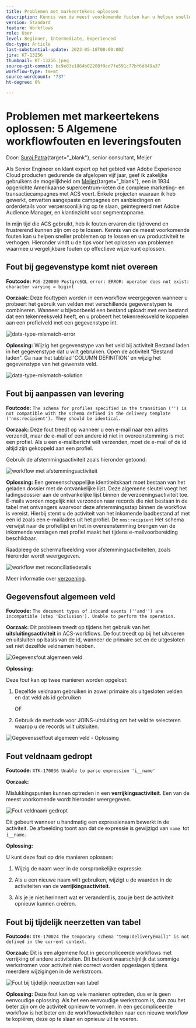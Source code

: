 ```yaml
---
title: Problemen met markeertekens oplossen
description: Kennis van de meest voorkomende fouten kan u helpen sneller problemen op te lossen en uw productiviteit te verhogen. Deze het oplossen van problemenuiteinden om u te helpen gelijkaardige fouten effectief oplossen aangezien zij voorkomen.
version: Standard
feature: Workflows
role: User
level: Beginner, Intermediate, Experienced
doc-type: Article
last-substantial-update: 2023-05-18T00:00:00Z
jira: KT-13256
thumbnail: KT-13256.jpeg
source-git-commit: bc9e83e1864b02208f9cd7fe591c77bf6d049a37
workflow-type: tm+mt
source-wordcount: '737'
ht-degree: 0%

---
```



# Problemen met markeertekens oplossen: 5 Algemene workflowfouten en leveringsfouten

Door: [Suraj Patra](https://www.linkedin.com/in/suraj-p-51612053/){target="_blank"}, senior consultant, Meijer

Als Senior Engineer en klant expert op het gebied van Adobe Experience Cloud producten gedurende de afgelopen vijf jaar, geef ik zakelijke gebruikers de mogelijkheid om [Meijer](https://www.meijer.com/){target="_blank"}, een in 1934 opgerichte Amerikaanse supercentrum-keten die complexe marketing- en transactiecampagnes met ACS voert. Enkele projecten waaraan ik heb gewerkt, omvatten aangepaste campagnes om aanbiedingen en orderdetails voor verpersoonlijking op te slaan, geïntegreerd met Adobe Audience Manager, en klantinzicht voor segmentopname.


In mijn tijd die ACS gebruikt, heb ik fouten ervaren die tijdrovend en frustrerend kunnen zijn om op te lossen. Kennis van de meest voorkomende fouten kan u helpen sneller problemen op te lossen en uw productiviteit te verhogen. Hieronder vindt u de tips voor het oplossen van problemen waarmee u vergelijkbare fouten op effectieve wijze kunt oplossen.

## Fout bij gegevenstype komt niet overeen

**Foutcode:**
`PGS-220000 PostgreSQL error: ERROR: operator does not exist: character varying = bigint`

**Oorzaak:**
Deze fouttypen worden in een workflow weergegeven wanneer u probeert het gebruik van velden met verschillende gegevenstypen te combineren. Wanneer u bijvoorbeeld een bestand uploadt met een bestand dat een tekenreeksveld heeft, en u probeert het tekenreeksveld te koppelen aan een profielveld met een gegevenstype int.

![data-type-mismatch-error](/help/assets/kt-13256/data-type-mismatch.png)

**Oplossing:**
Wijzig het gegevenstype van het veld bij activiteit Bestand laden in het gegevenstype dat u wilt gebruiken. Open de activiteit &quot;Bestand laden&quot;. Ga naar het tabblad &#39;COLUMN DEFINITION&#39; en wijzig het gegevenstype van het gewenste veld.


![data-type-mismatch-solution](/help/assets/kt-13256/data-type-mismatch-solution.png)

## Fout bij aanpassen van levering

**Foutcode:**
`The schema for profiles specified in the transition ('') is not compatible with the schema defined in the delivery template ('nms:recipient'). They should be identical.`

**Oorzaak:**
Deze fout treedt op wanneer u een e-mail naar een adres verzendt, maar de e-mail of een andere id niet in overeenstemming is met een profiel. Als u een e-mailbericht wilt verzenden, moet de e-mail of de id altijd zijn gekoppeld aan een profiel.

Gebruik de afstemmingsactiviteit zoals hieronder getoond:

![workflow met afstemmingsactiviteit](/help/assets/kt-13256/del-persn-error-wf.png)

**Oplossing:**
Een gemeenschappelijke identiteitskaart moet bestaan van het geladen dossier met de ontvankelijke lijst. Deze algemene sleutel voegt het ladingsdossier aan de ontvankelijke lijst binnen de verzoeningsactiviteit toe. E-mails worden mogelijk niet verzonden naar records die niet bestaan in de tabel met ontvangers waarvoor deze afstemmingsstap binnen de workflow is vereist. Hierbij stemt u de activiteit van het inkomende laadbestand af met een id zoals een e-mailadres uit het profiel. De `nms:recipient` Het schema verwijst naar de profiellijst en het in overeenstemming brengen van de inkomende verslagen met profiel maakt het tijdens e-mailvoorbereiding beschikbaar.

Raadpleeg de schermafbeelding voor afstemmingsactiviteiten, zoals hieronder wordt weergegeven.

![workflow met reconciliatiedetails](/help/assets/kt-13256/del-persn-error-wf-solution.png)

Meer informatie over [verzoening](https://experienceleague.adobe.com/docs/campaign-standard/using/managing-processes-and-data/data-management-activities/reconciliation.html?lang=en).

## Gegevensfout algemeen veld

**Foutcode:**
`The document types of inbound events (''and'') are incompatible (step 'Exclusion'). Unable to perform the operation. `

**Oorzaak:**
Dit probleem treedt op tijdens het gebruik van het **uitsluitingsactiviteit** in ACS-workflows. De fout treedt op bij het uitvoeren en uitsluiten op basis van de id, wanneer de primaire set en de uitgesloten set niet dezelfde veldnamen hebben.


![Gegevensfout algemeen veld](/help/assets/kt-13256/dataset-error.png)

**Oplossing:**

Deze fout kan op twee manieren worden opgelost:

1. Dezelfde veldnaam gebruiken in zowel primaire als uitgesloten velden en dat veld als id gebruiken

   OF

1. Gebruik de methode voor JOINS-uitsluiting om het veld te selecteren waarop u de records wilt uitsluiten.

![Gegevenssetfout algemeen veld - Oplossing ](/help/assets/kt-13256/dataset-error-solution.png)

## Fout veldnaam gedropt

**Foutcode:**
`XTK-170036 Unable to parse expression 'i__name'`

**Oorzaak:**

Mislukkingspunten kunnen optreden in een **verrijkingsactiviteit**. Een van de meest voorkomende wordt hieronder weergegeven.

![Fout veldnaam gedropt](/help/assets/kt-13256/field-name-dropped-error.png)

Dit gebeurt wanneer u handmatig een expressienaam bewerkt in de activiteit. De afbeelding toont aan dat de expressie is gewijzigd van `name `tot `i__name`.

**Oplossing:**

U kunt deze fout op drie manieren oplossen:

1. Wijzig de naam weer in de oorspronkelijke expressie.

2. Als u een nieuwe naam wilt gebruiken, wijzigt u de waarden in de activiteiten van de **verrijkingsactiviteit**.

3. Als je je niet herinnert wat er veranderd is, zou je best de activiteit opnieuw kunnen creëren.

## Fout bij tijdelijk neerzetten van tabel 

**Foutcode:**
`XTK-170024 The temporary schema "temp:deliveryEmail1" is not defined in the current context.`

**Oorzaak:**
Dit is een algemene fout in gecompliceerde workflows met verrijking of andere activiteiten. Dit betekent waarschijnlijk dat sommige werkstromen voor activiteit niet correct worden opgeslagen tijdens meerdere wijzigingen in de werkstroom.

![Fout bij tijdelijk neerzetten van tabel ](/help/assets/kt-13256/temp-table-dropped-error.png)

**Oplossing:**
Deze fout kan op vele manieren optreden, dus er is geen eenvoudige oplossing. Als het een eenvoudige werkstroom is, dan zou het beter zijn om de activiteit opnieuw te vormen. In een gecompliceerde workflow is het beter om de workflowactiviteiten naar een nieuwe workflow te kopiëren, deze op te slaan en opnieuw uit te voeren.